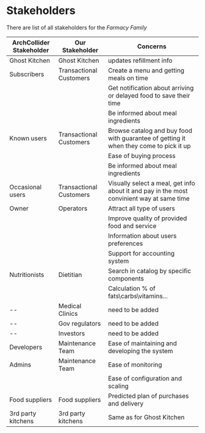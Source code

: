 # Stakeholders

There are list of all stakeholders for the _Farmacy Family_

| ArchCollider Stakeholder | Our Stakeholder | Concerns |
|----|----|--------|
| Ghost Kitchen | Ghost Kitchen | updates refillment info |
| Subscribers | Transactional Customers | Create a menu and getting meals on time |
| | | Get notification about arriving or delayed food to save their time |
| | | Be informed about meal ingredients |
| Known users | Transactional Customers | Browse catalog and buy food with guarantee of getting it when they come to pick it up |
| | | Ease of buying process |
| | | Be informed about meal ingredients |
| Occasional users | Transactional Customers | Visually select a meal, get info about it and pay in the most convinient way at same time|
| Owner | Operators | Attract all type of users |
| | | Improve quality of provided food and service |
| | | Information about users preferences |
| | | Support for accounting system |
| Nutritionists | Dietitian | Search in catalog by specific components |
| | | Calculation % of fats\carbs\vitamins\... |
| -- | Medical Clinics | need to be added |
| -- | Gov regulators | need to be added |
| -- | Investors | need to be added |
| Developers | Maintenance Team | Ease of maintaining and developing the system |
| Admins | Maintenance Team | Ease of monitoring |
| | | Ease of configuration and scaling |
| Food suppliers | Food suppliers | Predicted plan of purchases and delivery |
| 3rd party kitchens | 3rd party kitchens | Same as for Ghost Kitchen |
